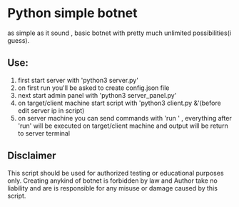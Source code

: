 # Python simple botnet
as simple as it sound , basic botnet with pretty much unlimited possibilities(i guess). 
## Use:
1. first start server with 'python3 server.py'
2. on first run you'll be asked to create config.json file
3. next start admin panel with 'python3 server_panel.py'
4. on target/client machine start script with 'python3 client.py &'(before edit server ip in script)
5. on server machine you can send commands with 'run <command>' , everything after 'run' will be executed on target/client machine and output will be return to server terminal

## Disclaimer
This script should be used for authorized testing or educational purposes only.
Creating anykind of botnet is forbidden by law and Author take no liability and are is responsible for any misuse or damage caused by this script.

